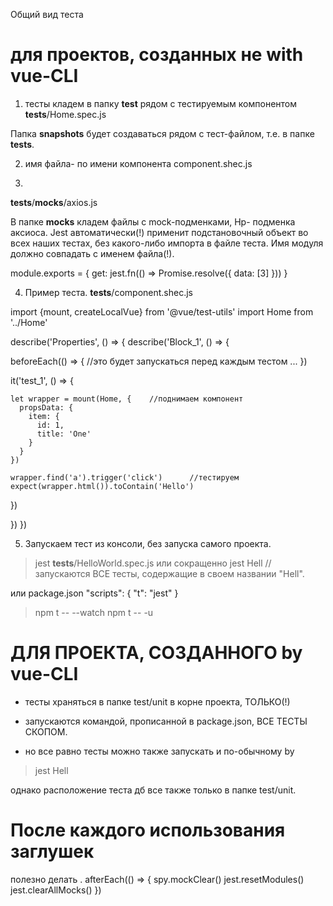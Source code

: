 Общий вид теста

# для проектов, созданных не with vue-CLI

1. тесты кладем в папку __test__  рядом с тестируемым компонентом
__tests__/Home.spec.js

Папка __snapshots__ будет создаваться рядом с тест-файлом, т.е. в папке __tests__.

2. имя файла- по имени компонента
component.shec.js


3.
__tests__/__mocks__/axios.js

В папке __mocks__ кладем файлы с mock-подменками, Нр- подменка аксиоса.
Jest автоматически(!) применит подстановочный объект во всех наших тестах, без какого-либо импорта в файле теста.
Имя модуля должно совпадать с именем файла(!).

module.exports = {
  get: jest.fn(() => Promise.resolve({ data: [3] }))
}


4. Пример теста.
__tests__/component.shec.js

import {mount, createLocalVue} from '@vue/test-utils'
import Home from '../Home'


describe('Properties', () => {
 describe('Block_1', () => {

  beforeEach(() => {     //это будет запускаться перед каждым тестом
   ...
  })

  it('test_1', () => {

    let wrapper = mount(Home, {    //поднимаем компонент      
      propsData: {
        item: {
          id: 1,
          title: 'One'
        }
      }
    })

    wrapper.find('a').trigger('click')      //тестируем
    expect(wrapper.html()).toContain('Hello')
  })

 })
})




5. Запускаем тест из консоли, без запуска самого проекта.

>jest __tests__/HelloWorld.spec.js
или сокращенно
>jest Hell      //запускаются ВСЕ тесты, содержащие в своем названии "Hell".

или
package.json
  "scripts": {
    "t": "jest"
  }
>npm t -- --watch
>npm t -- -u




# ДЛЯ ПРОЕКТА, СОЗДАННОГО by vue-CLI
- тесты храняться в папке test/unit в корне проекта, ТОЛЬКО(!)
- запускаются командой, прописанной в package.json, ВСЕ ТЕСТЫ СКОПОМ.

- но все равно тесты можно также запускать и по-обычному by
>jest Hell

однако расположение теста дб все также только в папке test/unit.




# После каждого использования заглушек 
полезно делать
.
    afterEach(() => {
      spy.mockClear()
      jest.resetModules()
      jest.clearAllMocks()
    })











